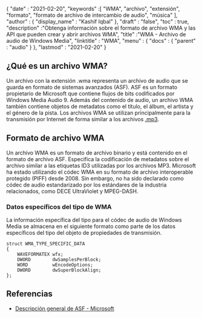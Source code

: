 {
  "date" : "2021-02-20",
  "keywords" :[ "WMA", "archivo", "extensión", "formato", "formato de archivo de intercambio de audio", "música" ],
  "author" : {
    "display_name" : "Kashif Iqbal"
},
  "draft" : "false",
  "toc" : true,
  "description" :"Obtenga información sobre el formato de archivo WMA y las API que pueden crear y abrir archivos WMA",
  "title" :"WMA - Archivo de audio de Windows Media",
  "linktitle" : "WMA",
  "menu" : {
    "docs" : {
      "parent" : "audio"
}
},
  "lastmod" : "2021-02-20"
}

## ¿Qué es un archivo WMA?

Un archivo con la extensión .wma representa un archivo de audio que se guarda en formato de sistemas avanzados (ASF). ASF es un formato propietario de Microsoft que contiene flujos de bits codificados por Windows Media Audio 9. Además del contenido de audio, un archivo WMA también contiene objetos de metadatos como el título, el álbum, el artista y el género de la pista. Los archivos WMA se utilizan principalmente para la transmisión por Internet de forma similar a los archivos [.mp3](/es/audio/mp3/).

## Formato de archivo WMA

Un archivo WMA es un formato de archivo binario y está contenido en el formato de archivo ASF. Especifica la codificación de metadatos sobre el archivo similar a las etiquetas ID3 utilizadas por los archivos MP3. Microsoft ha estado utilizando el códec WMA en su formato de archivo interoperable protegido (PIFF) desde 2008. Sin embargo, no ha sido declarado como códec de audio estandarizado por los estándares de la industria relacionados, como DECE UltraViolet y MPEG-DASH.

### Datos específicos del tipo de WMA

La información específica del tipo para el códec de audio de Windows Media se almacena en el siguiente formato como parte de los datos específicos del tipo del objeto de propiedades de transmisión.

```
struct WMA_TYPE_SPECIFIC_DATA
{
    WAVEFORMATEX wfx;
    DWORD        dwSamplesPerBlock;
    WORD         wEncodeOptions;
    DWORD        dwSuperBlockAlign;
};
```
## Referencias

* [Descripción general de ASF - Microsoft](https://learn.microsoft.com/en-us/windows/win32/wmformat/overview-of-the-asf-format)

